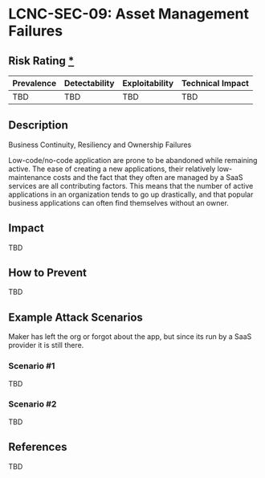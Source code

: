 # LCNC-SEC-09: Asset Management Failures

## Risk Rating [*](https://owasp.org/www-project-top-ten/2017/Note_About_Risks)

| Prevalence | Detectability | Exploitability | Technical Impact |
| --- | --- | --- | --- |
| TBD | TBD | TBD | TBD |

## Description

Business Continuity, Resiliency and Ownership Failures

Low-code/no-code application are prone to be abandoned while remaining active. 
The ease of creating a new applications, their relatively low-maintenance costs and the fact that they often are managed by a SaaS services are all contributing factors. 
This means that the number of active applications in an organization tends to go up drastically, and that popular business applications can often find themselves without an owner.

## Impact

TBD

## How to Prevent

TBD

## Example Attack Scenarios

Maker has left the org or forgot about the app, but since its run by a SaaS provider it is still there.

### Scenario #1

TBD

### Scenario #2

TBD

## References

TBD